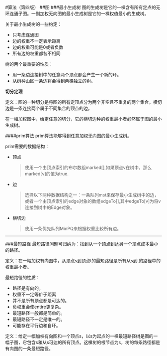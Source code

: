 #算法（第四版）
##图
###最小生成树
图的生成树是它的一棵含有所有定点的无环连通子图。一副加权无向图的最小生成树是它的一棵权值最小的生成树。

关于最小生成树的一些约定：
+ 只考虑连通图
+ 边的权重不一定表示距离
+ 边的权重可能是0或者负数
+ 所有边的权重都各不相同

树的两个最重要的性质：
+ 用一条边连接树中的任意两个顶点都会产生一个新的环。
+ 从树种山区一条边将会得到两棵独立的树。

**切分定理**

定义：图的一种切分是将图的所有定顶点分为两个非空且不重复的两个集合。横切边是一条连接两个属于不同集合的顶点的边。

在一幅加权图中，给定任意的切分，它的横切边种的权重最小者必然属于图的最小生成树。

####prim算法
prim算法能够得到任意加权无向图的最小生成树。

prim需要的数据结构：
+ 顶点

    >使用一个由顶点索引的布尔数组marked[],如果顶点v在树中，那么marked[v]的值为true.
    
+ 边

    >选择以下两种数据结构之一：一条队列mst来保存最小生成树中的边，或者一个由顶点索引的edge对象的数组edgeTo[],其中edgeTo[v]为将v连接到树中的Edge对象。
    
+ 横切边

    >使用一条优先队列MinPQ<Edge>来根据权重比较所有边。
    
-------------------------
###最短路径
最短路径问题可归纳为：找到从一个顶点到达另一个顶点成本最小的路径。

定义：在一幅加权有向图中，从顶点s到顶点t的最短路径是所有从s到t的路径中的权重最小者。

最短路径的性质：
+ 路径是有向的。
+ 权重不一定等价于距离
+ 并不是所有顶点都是可达的。
+ 负权重会使entire更复杂。
+ 最短路径一般都是简单的。
+ 最短路径不一定是唯一的。
+ 可能存在平行边和自环。

定义：给定一幅加权有向图和一个顶点s，以s为起点的一棵最短路径树是图的一幅子图，它包含s和从s可达的所有顶点。这棵树的根节点为s，树的每条路径都是有向图的一条最短路径。







